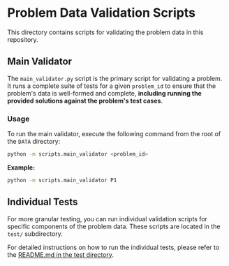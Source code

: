 
# Problem Data Validation Scripts

This directory contains scripts for validating the problem data in this repository.

## Main Validator

The `main_validator.py` script is the primary script for validating a problem. It runs a complete suite of tests for a given `problem_id` to ensure that the problem's data is well-formed and complete, **including running the provided solutions against the problem's test cases**.

### Usage

To run the main validator, execute the following command from the root of the `DATA` directory:

```bash
python -m scripts.main_validator <problem_id>
```

**Example:**

```bash
python -m scripts.main_validator P1
```

## Individual Tests

For more granular testing, you can run individual validation scripts for specific components of the problem data. These scripts are located in the `test/` subdirectory.

For detailed instructions on how to run the individual tests, please refer to the [README.md in the test directory](./test/README.md).
